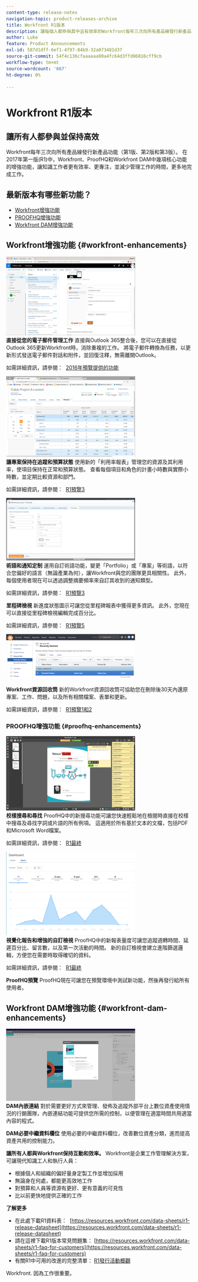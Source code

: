```yaml
---
content-type: release-notes
navigation-topic: product-releases-archive
title: Workfront R1版本
description: 讓每個人都參與其中且有效率的Workfront每年三次向所有產品線發行新產品功能（第1版、第2版和第3版）。 在2017年第一版(R1)中，Workfront、ProofHQ和Workfront DAM中幾項核心功能的增強功能，讓知識工作者更有效率、更專注，並減少管理工作的時間，更多地完成工作。
author: Luke
feature: Product Announcements
exl-id: 587d1dff-6ef1-4f97-84b9-32a073481d37
source-git-commit: 54f4c136cfaaaaaa90a4fc64d3ffd06816cff9cb
workflow-type: tm+mt
source-wordcount: '667'
ht-degree: 0%

---
```


# Workfront R1版本

## 讓所有人都參與並保持高效

Workfront每年三次向所有產品線發行新產品功能（第1版、第2版和第3版）。 在2017年第一版(R1)中，Workfront、ProofHQ和Workfront DAM中幾項核心功能的增強功能，讓知識工作者更有效率、更專注，並減少管理工作的時間，更多地完成工作。

## 最新版本有哪些新功能？

* [Workfront增強功能](#workfront-enhancements)
* [PROOFHQ增強功能](#proofhq-enhancements)
* [Workfront DAM增強功能](#workfront-dam-enhancements)

## Workfront增強功能 {#workfront-enhancements}

![Outlook_365_Integration_1.png](assets/outlook-365-integration-1-350x212.png)\
**直接從您的電子郵件管理工作**
直接與Outlook 365整合後，您可以在直接從Outlook 365更新Workfront時，消除重複的工作。 將電子郵件轉換為任務，以更新形式發送電子郵件對話和附件，並回復注釋，無需離開Outlook。

如需詳細資訊，請參閱：  [2016年預覽提供的功能](../../../../product-announcements/product-releases/quarterly-release-archive/r1-release-activity/available-in-preview-in-2016.md)

![](assets/mceclip0-350x218.png)\
**讓專案保持在追蹤和預算狀態**
使用新的「利用率報表」管理您的資源及其利用率，使項目保持在正常和預算狀態。 查看每個項目和角色的計畫小時數與實際小時數，並定期比較資源和部門。

如需詳細資訊，請參閱：  [R1預覽3](../../../../product-announcements/product-releases/quarterly-release-archive/r1-release-activity/r1-preview-3.md)

![](assets/mceclip1-350x169.png)\
**術語和通知定制**
運用自訂術語功能，變更「Portfolio」或「專案」等術語，以符合您偏好的語言（無論產業為何），讓Workfront與您的團隊更具相關性。 此外，每個使用者現在可以透過調整摘要頻率來自訂其收到的通知類型。

如需詳細資訊，請參閱：  [R1預覽3](../../../../product-announcements/product-releases/quarterly-release-archive/r1-release-activity/r1-preview-3.md)

**里程碑檢視**
新進度狀態圖示可讓您從里程碑報表中獲得更多資訊。 此外，您現在可以直接從里程碑檢視編輯完成百分比。

如需詳細資訊，請參閱：  [R1預覽5](../../../../product-announcements/product-releases/quarterly-release-archive/r1-release-activity/r1-preview-5.md)

![](assets/mceclip3-350x122.png)

**Workfront資源回收筒**
新的Workfront資源回收筒可協助您在刪除後30天內還原專案、工作、問題，以及所有相關檔案、表單和更新。

如需詳細資訊，請參閱：  [R1預覽1和2](../../../../product-announcements/product-releases/quarterly-release-archive/r1-release-activity/r1-peview-1-and-2.md)

### PROOFHQ增強功能 {#proofhq-enhancements}

![](assets/mceclip4-350x201.png)\
**校樣搜尋和尋找**
ProofHQ中的新搜尋功能可讓您快速輕鬆地在檢閱時直接在校樣中搜尋及尋找字詞或片語的所有例項。 這適用於所有基於文本的文檔，包括PDF和Microsoft Word檔案。

如需詳細資訊，請參閱：  [R1最終](../../../../product-announcements/product-releases/quarterly-release-archive/r1-release-activity/r1-final.md)

![](assets/mceclip5-350x226.png)\
**視覺化報告和增強的自訂檢視**
ProofHQ中的新報表量度可讓您追蹤週轉時間、延遲百分比、留言數，以及第一次活動的時間。 新的自訂檢視會建立進階篩選邏輯，方便您在需要時取得確切的資料。

如需詳細資訊，請參閱：  [R1最終](../../../../product-announcements/product-releases/quarterly-release-archive/r1-release-activity/r1-final.md)

**ProofHQ預覽**
ProofHQ現在可讓您在預覽環境中測試新功能，然後再發行給所有使用者。

## Workfront DAM增強功能 {#workfront-dam-enhancements}

![](assets/mceclip6-350x195.png)\
**DAM內嵌連結**
對於需要更好方式來管理、發佈及追蹤外部平台上數位資產使用情況的行銷團隊，內嵌連結功能可提供您所需的控制，以便管理在適當時間共用適當內容的程式。

**DAM必要中繼資料欄位**
使用必要的中繼資料欄位，改善數位資產分類，進而提高資產共用的控制能力。

**讓所有人都與Workfront保持互動和效率。**
Workfront是企業工作管理解決方案，可讓現代知識工人和執行人員：

* 根據個人和組織的偏好量身定製工作並增加採用
* 無論身在何處，都能更高效地工作
* 對預算和人員等資源有更好、更有意義的可見性
* 比以前更快地提供正確的工作

**了解更多**

* 在此處下載R1資料表：  [https://resources.workfront.com/data-sheets/r1-release-datasheet](https://resources.workfront.com/data-sheets/r1-release-datasheet)
* 請在這裡下載R1版本常見問題集： [https://resources.workfront.com/data-sheets/r1-faq-for-customers](https://resources.workfront.com/data-sheets/r1-faq-for-customers)
* 有關R1中可用的改進的完整清單： [R1發行活動概觀](../../../../product-announcements/product-releases/quarterly-release-archive/r1-release-activity/r1-release-activity-overview.md)

Workfront. 因為工作很重要。
